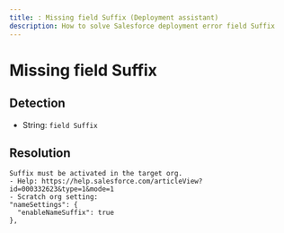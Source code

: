 ```yaml
---
title: : Missing field Suffix (Deployment assistant)
description: How to solve Salesforce deployment error field Suffix
---
```

<!-- markdownlint-disable MD013 -->
# Missing field Suffix

## Detection

- String: `field Suffix`

## Resolution

```shell
Suffix must be activated in the target org.
- Help: https://help.salesforce.com/articleView?id=000332623&type=1&mode=1
- Scratch org setting:
"nameSettings": {
  "enableNameSuffix": true
},
```
